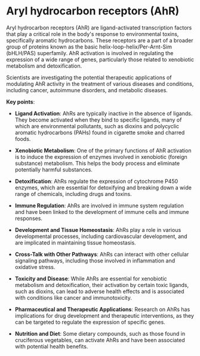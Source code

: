 # Aryl hydrocarbon receptors (AhR)

Aryl hydrocarbon receptors (AhR) are ligand-activated transcription factors that play a critical role in the body's response to environmental toxins, specifically aromatic hydrocarbons. These receptors are a part of a broader group of proteins known as the basic helix-loop-helix/Per-Arnt-Sim (bHLH/PAS) superfamily. AhR activation is involved in regulating the expression of a wide range of genes, particularly those related to xenobiotic metabolism and detoxification.

Scientists are investigating the potential therapeutic applications of modulating AhR activity in the treatment of various diseases and conditions, including cancer, autoimmune disorders, and metabolic diseases.

**Key points**:

* **Ligand Activation**: AhRs are typically inactive in the absence of ligands. They become activated when they bind to specific ligands, many of which are environmental pollutants, such as dioxins and polycyclic aromatic hydrocarbons (PAHs) found in cigarette smoke and charred foods.

* **Xenobiotic Metabolism**: One of the primary functions of AhR activation is to induce the expression of enzymes involved in xenobiotic (foreign substance) metabolism. This helps the body process and eliminate potentially harmful substances.

* **Detoxification**: AhRs regulate the expression of cytochrome P450 enzymes, which are essential for detoxifying and breaking down a wide range of chemicals, including drugs and toxins.

* **Immune Regulation**: AhRs are involved in immune system regulation and have been linked to the development of immune cells and immune responses.

* **Development and Tissue Homeostasis**: AhRs play a role in various developmental processes, including cardiovascular development, and are implicated in maintaining tissue homeostasis.

* **Cross-Talk with Other Pathways**: AhRs can interact with other cellular signaling pathways, including those involved in inflammation and oxidative stress.

* **Toxicity and Disease**: While AhRs are essential for xenobiotic metabolism and detoxification, their activation by certain toxic ligands, such as dioxins, can lead to adverse health effects and is associated with conditions like cancer and immunotoxicity.

* **Pharmaceutical and Therapeutic Applications**: Research on AhRs has implications for drug development and therapeutic interventions, as they can be targeted to regulate the expression of specific genes.

* **Nutrition and Diet**: Some dietary compounds, such as those found in cruciferous vegetables, can activate AhRs and have been associated with potential health benefits.

